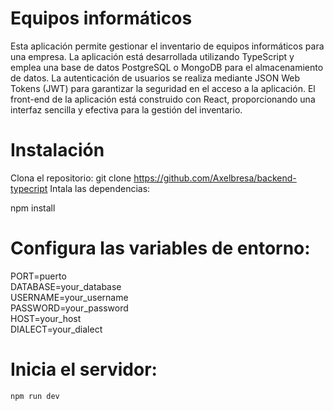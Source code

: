 # Equipos informáticos
Esta aplicación permite gestionar el inventario de equipos informáticos para una empresa. La aplicación está desarrollada utilizando TypeScript y emplea una base de datos PostgreSQL o MongoDB para el almacenamiento de datos. La autenticación de usuarios se realiza mediante JSON Web Tokens (JWT) para garantizar la seguridad en el acceso a la aplicación. El front-end de la aplicación está construido con React, proporcionando una interfaz sencilla y efectiva para la gestión del inventario.

# Instalación
Clona el repositorio:
git clone https://github.com/Axelbresa/backend-typecript
Intala las dependencias:

npm install

# Configura las variables de entorno:

PORT=puerto        
DATABASE=your_database  
USERNAME=your_username  
PASSWORD=your_password  
HOST=your_host          
DIALECT=your_dialect    

# Inicia el servidor:
```bash
npm run dev
